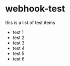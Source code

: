 webhook-test
============

this is a list of test items

* test 1
* test 2
* test 3
* test 4
* test 5
* test 6
